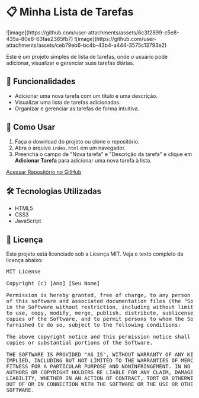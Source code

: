 <!DOCTYPE html>
<html lang="pt-BR">
<head>
    <meta charset="UTF-8">
    <meta name="viewport" content="width=device-width, initial-scale=1.0">
    <title>README - Lista de Tarefas</title>
    
</head>
<body>

<h1>📋 Minha Lista de Tarefas</h1>
![image](https://github.com/user-attachments/assets/6c3f2899-c5e8-435a-80e8-63fae2385fb7)
![image](https://github.com/user-attachments/assets/ceb79eb6-bc4b-43b4-a444-3575c13793e2)


<p>Este é um projeto simples de lista de tarefas, onde o usuário pode adicionar, visualizar e gerenciar suas tarefas diárias.</p>

<h2>🎯 Funcionalidades</h2>
<ul>
    <li>Adicionar uma nova tarefa com um título e uma descrição.</li>
    <li>Visualizar uma lista de tarefas adicionadas.</li>
    <li>Organizar e gerenciar as tarefas de forma intuitiva.</li>
</ul>

<h2>🚀 Como Usar</h2>
<ol>
    <li>Faça o download do projeto ou clone o repositório.</li>
    <li>Abra o arquivo <code>index.html</code> em um navegador.</li>
    <li>Preencha o campo de "Nova tarefa" e "Descrição da tarefa" e clique em <strong>Adicionar Tarefa</strong> para adicionar uma nova tarefa à lista.</li>
</ol>

<a href="https://github.com/seu-usuario/seu-repositorio" class="button">Acessar Repositório no GitHub</a>

<h2>🛠️ Tecnologias Utilizadas</h2>
<ul>
    <li>HTML5</li>
    <li>CSS3</li>
    <li>JavaScript</li>
</ul>

<h2>📄 Licença</h2>
<p>Este projeto está licenciado sob a Licença MIT. Veja o texto completo da licença abaixo:</p>

<pre>
MIT License

Copyright (c) [Ano] [Seu Nome]

Permission is hereby granted, free of charge, to any person obtaining a copy
of this software and associated documentation files (the "Software"), to deal
in the Software without restriction, including without limitation the rights
to use, copy, modify, merge, publish, distribute, sublicense, and/or sell
copies of the Software, and to permit persons to whom the Software is
furnished to do so, subject to the following conditions:

The above copyright notice and this permission notice shall be included in all
copies or substantial portions of the Software.

THE SOFTWARE IS PROVIDED "AS IS", WITHOUT WARRANTY OF ANY KIND, EXPRESS OR
IMPLIED, INCLUDING BUT NOT LIMITED TO THE WARRANTIES OF MERCHANTABILITY,
FITNESS FOR A PARTICULAR PURPOSE AND NONINFRINGEMENT. IN NO EVENT SHALL THE
AUTHORS OR COPYRIGHT HOLDERS BE LIABLE FOR ANY CLAIM, DAMAGES OR OTHER
LIABILITY, WHETHER IN AN ACTION OF CONTRACT, TORT OR OTHERWISE, ARISING FROM,
OUT OF OR IN CONNECTION WITH THE SOFTWARE OR THE USE OR OTHER DEALINGS IN THE
SOFTWARE.
</pre>

</body>
</html>
